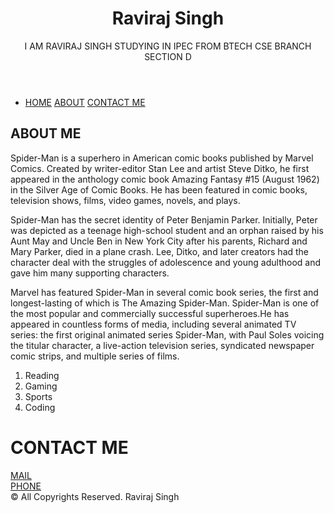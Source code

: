 <!DOCTYPE html>
<html lang="en">
<head>
    <meta charset="UTF-8">
    <meta name="viewport" content="width=device-width, initial-scale=1.0">
    <title>Raviraj Singh</title>
</head>
<body>
    <header>
    <h1>Raviraj Singh</h1>
    <p>I AM RAVIRAJ SINGH STUDYING IN IPEC FROM BTECH CSE BRANCH SECTION D</p>
</header>
<nav>
    <ul>
        <li>
            <a href="#home">HOME</a>
            <a href="#about">ABOUT</a>
            <a href="#contact me">CONTACT ME</a>
        </li>
    </ul>
</nav>
<section id="about">
    <h2>ABOUT ME</h2>
    <p>
        Spider-Man is a superhero in American comic books published by Marvel Comics. Created by writer-editor Stan Lee and artist Steve Ditko, he first appeared in the anthology comic book Amazing Fantasy #15 (August 1962) in the Silver Age of Comic Books. He has been featured in comic books, television shows, films, video games, novels, and plays.

Spider-Man has the secret identity of Peter Benjamin Parker. Initially, Peter was depicted as a teenage high-school student and an orphan raised by his Aunt May and Uncle Ben in New York City after his parents, Richard and Mary Parker, died in a plane crash. Lee, Ditko, and later creators had the character deal with the struggles of adolescence and young adulthood and gave him many supporting characters. 

Marvel has featured Spider-Man in several comic book series, the first and longest-lasting of which is The Amazing Spider-Man. 
Spider-Man is one of the most popular and commercially successful superheroes.He has appeared in countless forms of media, including several animated TV series: the first original animated series Spider-Man, with Paul Soles voicing the titular character, a live-action television series, syndicated newspaper comic strips, and multiple series of films. 
    </p>
</section>

   
  <ol>
        <li>Reading</li>
        <li>Gaming</li>
        <li>Sports</li>
        <li>Coding</li>
    </ol>
    <h1 id="contact">CONTACT ME</h1>
    <a href="mail me:rsripec@gmail.com">MAIL</a><br>
    <a href="Phone: 9523795968">PHONE</a>
    <footer>
        &copy; All Copyrights Reserved.
        Raviraj Singh
    </footer>

</body>
</html>
